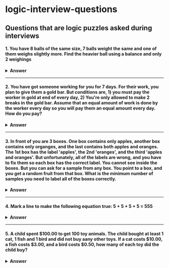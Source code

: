 # logic-interview-questions
Questions that are logic puzzles asked during interviews
---

#### 1. You have 8 balls of the same size, 7 balls weight the same and one of them weighs slightly more. Find the heavier ball using a balance and only 2 weighings


<details><summary><b>Answer</b></summary>
<p>

#### Answer: 

Divide the balls into 2 groups of 3 balls in each group and another 2 groups of 1 ball in each group.
That way you can isolate a single ball based on which group is heavier by just weighing no more than 
2 times

</p>
</details>

---

#### 2. You have got someone working for you for 7 days. For their work, you plan to give them a gold bar. But conditions are, 1) you must pay the worker in gold at end of every day,  2) You're only allowed to make 2 breaks in the gold bar. Assume that an equal amount of work is done by the worker every day so you will pay them an equal amount every day. How do you pay? 

<details><summary><b>Answer</b></summary>
<p>

#### Answer: 

If there are 7 pieces in the gold bar, make a cut after the 4th piece and another cut after the 5th piece so you end up with 3 different sized pieces, 4/7 size, 1/7 size and 2/7 size. This is how you can pay each day:
<p>Day 1: Pay 1/7 piece                        ( worker: 1 ; you: 6 )</p>      <p>Day 4: Take back 1/7 piece & 2/7 piece, pay 4/7 piece   ( worker: 4 ; you: 3 )</p>
<p>Day 2: Take back 1/7 piece, pay 2/7 piece   ( worker: 2 ; you: 5 )</p>      <p>Day 5: Pay 1/7 piece                                    ( worker: 5 ; you: 2 )</p>
<p>Day 3: Pay 1/7 piece                        ( worker: 3 ; you: 4 )</p>      <p>Day 6: Take back 1/7, pay 2/7                           ( worker: 6 ; you: 1 )</p>
                                                                               <p>Day 7: Pay 1/7                                          ( worker: 7 ; you: 0 )</p>
</p>
</details>

---

#### 3. In front of you are 3 boxes. One box contains only apples, another box contains only organges, and the last contains both apples and oranges. The 1st box has the label 'apples', the 2nd 'oranges', and the third 'apples and oranges'. But unfortunately, all of the labels are wrong, and you have to fix them so each box has the correct label. You cannot see inside the boxes. But you can ask for a sample from any box. You point to a box, and you get a random fruit from that box. What is the minimum number of samples you need to label all of the boxes correctly. 

<details><summary><b>Answer</b></summary>
<p>

#### Answer: 
<p>We can take advantage of the fact that ALL 3 boxes are labeled incorrectly</p>
<span> 'Apples' </span>  <span> 'Oranges' </span>   <span> 'Apples and Oranges' </span>
<p>We can take a sample from 'Apples and Oranges' and see what the fruit is. And since 'Apples and Oranges' is mislabeled, we know exactly what the fruit is after taking the sample from that box, so if the sample is orange, the label should be orange or vice versa for apple. So, for example if this 3rd box is acually apples, we'll correctly label it apples. The next 2 boxes will be easy to figure out as the other box labeled apples will definitely not be apples, and the other box labeled oranges will definitely not be oranges</p>
<p>Since the box labeled oranges is definitely wrong and apples is already taken, that leaves us with only Apples and Oranges for that box previously mislabeled orange</p>
<p>And now the only remaining label is oranges which goes to the box previously mislabled Apples. And the problem is solved by just getting 1 sample. </p>

</p>
</details>

---

#### 4. Mark a line to make the following equation true: 5 + 5 + 5 + 5 = 555

<details><summary><b>Answer</b></summary>
<p>

#### Answer: 
<p> 545 + 5 + 5 = 555 </p>

</p>
</details>

---

#### 5. A child spent $100.00 to get 100 toy animals. The child bought at least 1 cat, 1 fish and 1 bird and did not buy aany other toys. If a cat costs $10.00, a fish costs $3.00, and a bird costs $0.50, how many of each toy did the child buy? 

<details><summary><b>Answer</b></summary>
<p>

#### Answer: 
<p> c + f + b = 100</p>
<p> 10c + 3f + 0.5b = 100 </p>
<p> b = 100 - c - f </p>
<p>10c + 3f + 0.5(100 - c - f) = 100 --> 10c + 3f + 50 - 0.5c - 0.5f = 100 </p>
<p>9.5c + 2.5f + 50 = 100 --> (x2) --> 19c + 5f + 100 = 200 --> 19c + 5f = 100</p>
<p> f = 100/5 - (19/5)c  -->  f = 20 - (19/5)c</p>
<p> At this point we know, f and c should be whole numbers and c has to be a multiple of 5 to be a whole number since 5 is in it's denominator</p>
<p>For f to be a whole number of at least 1, we know c has to be at least 5 so that we can get 20 - (19/5)*5</p>
<p>So, for lowest numbers of f and c, f can be 1 and c would have to be 5</p>
<p>Since we know b = 100 - c - f  , we can say b = 100 - 5 - 1 so b = 94</p>
<span> f = 1 </span> <span> c = 5 </span> <span> b = 94 </span>
</p>
</details>